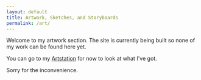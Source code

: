 ```yaml
---
layout: default
title: Artwork, Sketches, and Storyboards
permalink: /art/
---
```


Welcome to my artwork section.  The site is currently being built so none of my work can be found here yet.  

You can go to my [Artstation](https://www.artstation.com/dmryan) for now to look at what I've got.

Sorry for the inconvenience.

